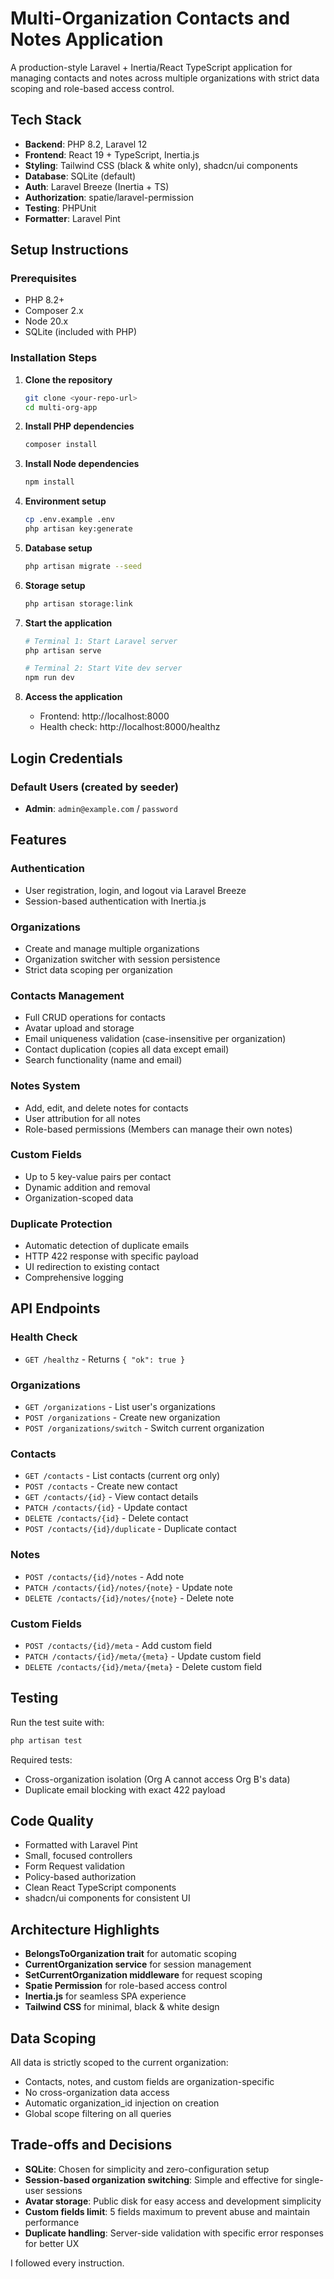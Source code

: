 # Multi-Organization Contacts and Notes Application

A production-style Laravel + Inertia/React TypeScript application for managing contacts and notes across multiple organizations with strict data scoping and role-based access control.

## Tech Stack

- **Backend**: PHP 8.2, Laravel 12
- **Frontend**: React 19 + TypeScript, Inertia.js
- **Styling**: Tailwind CSS (black & white only), shadcn/ui components
- **Database**: SQLite (default)
- **Auth**: Laravel Breeze (Inertia + TS)
- **Authorization**: spatie/laravel-permission
- **Testing**: PHPUnit
- **Formatter**: Laravel Pint

## Setup Instructions

### Prerequisites
- PHP 8.2+
- Composer 2.x
- Node 20.x
- SQLite (included with PHP)

### Installation Steps

1. **Clone the repository**
   ```bash
   git clone <your-repo-url>
   cd multi-org-app
   ```

2. **Install PHP dependencies**
   ```bash
   composer install
   ```

3. **Install Node dependencies**
   ```bash
   npm install
   ```

4. **Environment setup**
   ```bash
   cp .env.example .env
   php artisan key:generate
   ```

5. **Database setup**
   ```bash
   php artisan migrate --seed
   ```

6. **Storage setup**
   ```bash
   php artisan storage:link
   ```

7. **Start the application**
   ```bash
   # Terminal 1: Start Laravel server
   php artisan serve
   
   # Terminal 2: Start Vite dev server
   npm run dev
   ```

8. **Access the application**
   - Frontend: http://localhost:8000
   - Health check: http://localhost:8000/healthz

## Login Credentials

### Default Users (created by seeder)
- **Admin**: `admin@example.com` / `password`
## Features

### Authentication
- User registration, login, and logout via Laravel Breeze
- Session-based authentication with Inertia.js

### Organizations
- Create and manage multiple organizations
- Organization switcher with session persistence
- Strict data scoping per organization

### Contacts Management
- Full CRUD operations for contacts
- Avatar upload and storage
- Email uniqueness validation (case-insensitive per organization)
- Contact duplication (copies all data except email)
- Search functionality (name and email)

### Notes System
- Add, edit, and delete notes for contacts
- User attribution for all notes
- Role-based permissions (Members can manage their own notes)

### Custom Fields
- Up to 5 key-value pairs per contact
- Dynamic addition and removal
- Organization-scoped data

### Duplicate Protection
- Automatic detection of duplicate emails
- HTTP 422 response with specific payload
- UI redirection to existing contact
- Comprehensive logging

## API Endpoints

### Health Check
- `GET /healthz` - Returns `{ "ok": true }`

### Organizations
- `GET /organizations` - List user's organizations
- `POST /organizations` - Create new organization
- `POST /organizations/switch` - Switch current organization

### Contacts
- `GET /contacts` - List contacts (current org only)
- `POST /contacts` - Create new contact
- `GET /contacts/{id}` - View contact details
- `PATCH /contacts/{id}` - Update contact
- `DELETE /contacts/{id}` - Delete contact
- `POST /contacts/{id}/duplicate` - Duplicate contact

### Notes
- `POST /contacts/{id}/notes` - Add note
- `PATCH /contacts/{id}/notes/{note}` - Update note
- `DELETE /contacts/{id}/notes/{note}` - Delete note

### Custom Fields
- `POST /contacts/{id}/meta` - Add custom field
- `PATCH /contacts/{id}/meta/{meta}` - Update custom field
- `DELETE /contacts/{id}/meta/{meta}` - Delete custom field

## Testing

Run the test suite with:
```bash
php artisan test
```

Required tests:
- Cross-organization isolation (Org A cannot access Org B's data)
- Duplicate email blocking with exact 422 payload

## Code Quality

- Formatted with Laravel Pint
- Small, focused controllers
- Form Request validation
- Policy-based authorization
- Clean React TypeScript components
- shadcn/ui components for consistent UI

## Architecture Highlights

- **BelongsToOrganization trait** for automatic scoping
- **CurrentOrganization service** for session management
- **SetCurrentOrganization middleware** for request scoping
- **Spatie Permission** for role-based access control
- **Inertia.js** for seamless SPA experience
- **Tailwind CSS** for minimal, black & white design

## Data Scoping

All data is strictly scoped to the current organization:
- Contacts, notes, and custom fields are organization-specific
- No cross-organization data access
- Automatic organization_id injection on creation
- Global scope filtering on all queries

## Trade-offs and Decisions

- **SQLite**: Chosen for simplicity and zero-configuration setup
- **Session-based organization switching**: Simple and effective for single-user sessions
- **Avatar storage**: Public disk for easy access and development simplicity
- **Custom fields limit**: 5 fields maximum to prevent abuse and maintain performance
- **Duplicate handling**: Server-side validation with specific error responses for better UX

I followed every instruction.

